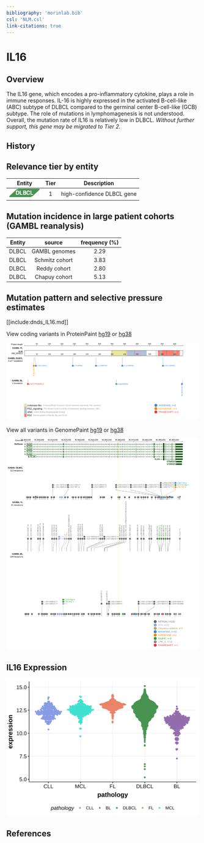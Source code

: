```yaml
---
bibliography: 'morinlab.bib'
csl: 'NLM.csl'
link-citations: true
---
```

# IL16

## Overview
The IL16 gene, which encodes a pro-inflammatory cytokine, plays a role in immune responses. IL-16 is highly expressed in the activated B-cell-like (ABC) subtype of DLBCL compared to the germinal center B-cell-like (GCB) subtype. The role of mutations in lymphomagenesis is not understood. Overall, the mutation rate of IL16 is relatively low in DLBCL. *Without further support, this gene may be migrated to Tier 2.* 
## History

## Relevance tier by entity

|Entity|Tier|Description               |
|:------:|:----:|--------------------------|
|![DLBCL](images/icons/DLBCL_tier1.png) |1   |high-confidence DLBCL gene|

## Mutation incidence in large patient cohorts (GAMBL reanalysis)

|Entity|source        |frequency (%)|
|:------:|:--------------:|:-------------:|
|DLBCL |GAMBL genomes |2.29         |
|DLBCL |Schmitz cohort|3.83         |
|DLBCL |Reddy cohort  |2.80         |
|DLBCL |Chapuy cohort |5.13         |

## Mutation pattern and selective pressure estimates

[[include:dnds_IL16.md]]



View coding variants in ProteinPaint [hg19](https://morinlab.github.io/LLMPP/GAMBL/IL16_protein.html)  or [hg38](https://morinlab.github.io/LLMPP/GAMBL/IL16_protein_hg38.html)

![](images/proteinpaint/IL16_NM_004513.svg)

View all variants in GenomePaint [hg19](https://morinlab.github.io/LLMPP/GAMBL/IL16.html)  or [hg38](https://morinlab.github.io/LLMPP/GAMBL/IL16_hg38.html)

![](images/proteinpaint/IL16.svg)

## IL16 Expression
![](images/gene_expression/IL16_by_pathology.svg)

<!-- FLAGGED FOR TIER 2 -->

<!-- ORIGIN: Unknown -->

## References
